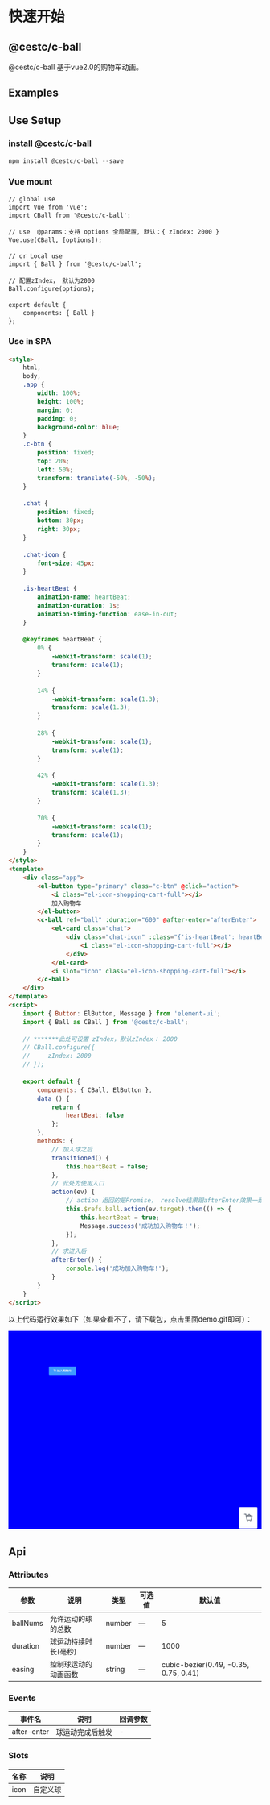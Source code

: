 # 快速开始

## @cestc/c-ball

@cestc/c-ball 基于vue2.0的购物车动画。

## Examples

## Use Setup

### install @cestc/c-ball

```javascript
npm install @cestc/c-ball --save
```

### Vue mount

```vuejs
// global use
import Vue from 'vue';
import CBall from '@cestc/c-ball';

// use  @params：支持 options 全局配置, 默认：{ zIndex: 2000 }
Vue.use(CBall, [options]);

// or Local use
import { Ball } from '@cestc/c-ball';

// 配置zIndex， 默认为2000
Ball.configure(options);

export default {
    components: { Ball }
};
```

### Use in SPA

```html
<style>
    html,
    body,
    .app {
        width: 100%;
        height: 100%;
        margin: 0;
        padding: 0;
        background-color: blue;
    }
    .c-btn {
        position: fixed;
        top: 20%;
        left: 50%;
        transform: translate(-50%, -50%);
    }

    .chat {
        position: fixed;
        bottom: 30px;
        right: 30px;
    }

    .chat-icon {
        font-size: 45px;
    }

    .is-heartBeat {
        animation-name: heartBeat;
        animation-duration: 1s;
        animation-timing-function: ease-in-out;
    }

    @keyframes heartBeat {
        0% {
            -webkit-transform: scale(1);
            transform: scale(1);
        }

        14% {
            -webkit-transform: scale(1.3);
            transform: scale(1.3);
        }

        28% {
            -webkit-transform: scale(1);
            transform: scale(1);
        }

        42% {
            -webkit-transform: scale(1.3);
            transform: scale(1.3);
        }

        70% {
            -webkit-transform: scale(1);
            transform: scale(1);
        }
    }
</style>
<template>
    <div class="app">
        <el-button type="primary" class="c-btn" @click="action">
            <i class="el-icon-shopping-cart-full"></i>
            加入购物车
        </el-button>
        <c-ball ref="ball" :duration="600" @after-enter="afterEnter">
            <el-card class="chat">
                <div class="chat-icon" :class="{'is-heartBeat': heartBeat}" @animationend="transitioned">
                    <i class="el-icon-shopping-cart-full"></i>
                </div>
            </el-card>
            <i slot="icon" class="el-icon-shopping-cart-full"></i>
        </c-ball>
    </div>
</template>
<script>
    import { Button: ElButton, Message } from 'element-ui';
    import { Ball as CBall } from '@cestc/c-ball';

    // *******此处可设置 zIndex，默认zIndex： 2000
    // CBall.configure({
    //     zIndex: 2000
    // });

    export default {
        components: { CBall, ElButton },
        data () {
            return {
                heartBeat: false
            };
        },
        methods: {
            // 加入球之后
            transitioned() {
                this.heartBeat = false;
            },
            // 此处为使用入口
            action(ev) {
                // action 返回的是Promise， resolve结果跟afterEnter效果一致
                this.$refs.ball.action(ev.target).then(() => {
                    this.heartBeat = true;
                    Message.success('成功加入购物车！');
                });
            },
            // 求进入后
            afterEnter() {
                console.log('成功加入购物车!');
            }
        }
    }
</script>
```

以上代码运行效果如下（如果查看不了，请下载包，点击里面demo.gif即可）：

![demo.gif](demo.gif)

## Api

### Attributes

| 参数              | 说明                 | 类型            | 可选值 | 默认值 |
| ----------------- | ------------------- | --------------- | ------ | ------ |
| ballNums          | 允许运动的球的总数    | number          | —     |  5  |
| duration          | 球运动持续时长(毫秒)  | number          | —     | 1000 |
| easing            | 控制球运动的动画函数  | string          | —    | cubic-bezier(0.49, -0.35, 0.75, 0.41)     |

### Events

| 事件名 | 说明               | 回调参数 |
| ------ | ------------------ | -------- |
| after-enter  | 球运动完成后触发 | - |

### Slots

| 名称 | 说明               |
| ------ | ----------------|
| icon   | 自定义球         |

